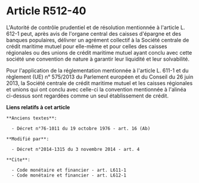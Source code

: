 # Article R512-40

L'Autorité de contrôle prudentiel et de résolution mentionnée à l'article L. 612-1 peut, après avis de l'organe central des
caisses d'épargne et des banques populaires, délivrer un agrément collectif à la Société centrale de crédit maritime mutuel
pour elle-même et pour celles des caisses régionales ou des unions de crédit maritime mutuel ayant conclu avec cette société
une convention de nature à garantir leur liquidité et leur solvabilité. 

Pour l'application de la réglementation mentionnée à l'article L. 611-1 et du règlement (UE) n° 575/2013 du Parlement
européen et du Conseil du 26 juin 2013, la Société centrale de crédit maritime mutuel et les caisses régionales et unions qui
ont conclu avec celle-ci la convention mentionnée à l'alinéa ci-dessus sont regardées comme un seul établissement de crédit.

**Liens relatifs à cet article**

	**Anciens textes**:

	  - Décret n°76-1011 du 19 octobre 1976 - art. 16 (Ab)

	**Modifié par**:

	  - Décret n°2014-1315 du 3 novembre 2014 - art. 4

	**Cite**:

	  - Code monétaire et financier - art. L611-1
	  - Code monétaire et financier - art. L612-1

